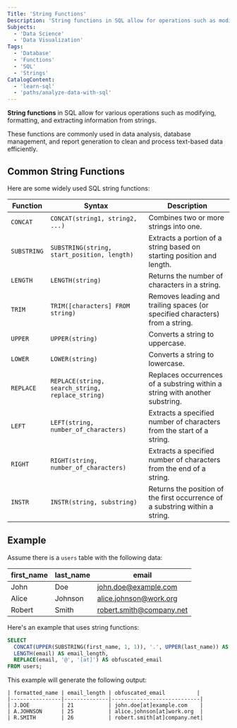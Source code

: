 ```yaml
---
Title: 'String Functions'
Description: 'String functions in SQL allow for operations such as modifying, formatting, and extracting information from strings.'
Subjects:
  - 'Data Science'
  - 'Data Visualization'
Tags:
  - 'Database'
  - 'Functions'
  - 'SQL'
  - 'Strings'
CatalogContent:
  - 'learn-sql'
  - 'paths/analyze-data-with-sql'
---
```


**String functions** in SQL allow for various operations such as modifying, formatting, and extracting information from strings.

These functions are commonly used in data analysis, database management, and report generation to clean and process text-based data efficiently.

## Common String Functions

Here are some widely used SQL string functions:

| **Function** | **Syntax**                                       | **Description**                                                              |
| ------------ | ------------------------------------------------ | ---------------------------------------------------------------------------- |
| `CONCAT`     | `CONCAT(string1, string2, ...)`                  | Combines two or more strings into one.                                       |
| `SUBSTRING`  | `SUBSTRING(string, start_position, length)`      | Extracts a portion of a string based on starting position and length.        |
| `LENGTH`     | `LENGTH(string)`                                 | Returns the number of characters in a string.                                |
| `TRIM`       | `TRIM([characters] FROM string)`                 | Removes leading and trailing spaces (or specified characters) from a string. |
| `UPPER`      | `UPPER(string)`                                  | Converts a string to uppercase.                                              |
| `LOWER`      | `LOWER(string)`                                  | Converts a string to lowercase.                                              |
| `REPLACE`    | `REPLACE(string, search_string, replace_string)` | Replaces occurrences of a substring within a string with another substring.  |
| `LEFT`       | `LEFT(string, number_of_characters)`             | Extracts a specified number of characters from the start of a string.        |
| `RIGHT`      | `RIGHT(string, number_of_characters)`            | Extracts a specified number of characters from the end of a string.          |
| `INSTR`      | `INSTR(string, substring)`                       | Returns the position of the first occurrence of a substring within a string. |

## Example

Assume there is a `users` table with the following data:

| first_name | last_name | email                    |
| ---------- | --------- | ------------------------ |
| John       | Doe       | john.doe@example.com     |
| Alice      | Johnson   | alice.johnson@work.org   |
| Robert     | Smith     | robert.smith@company.net |

Here's an example that uses string functions:

```sql
SELECT
  CONCAT(UPPER(SUBSTRING(first_name, 1, 1)), '.', UPPER(last_name)) AS formatted_name,
  LENGTH(email) AS email_length,
  REPLACE(email, '@', '[at]') AS obfuscated_email
FROM users;
```

This example will generate the following output:

```shell
| formatted_name | email_length | obfuscated_email          |
|----------------|--------------|----------------------------|
| J.DOE          | 21           | john.doe[at]example.com    |
| A.JOHNSON      | 25           | alice.johnson[at]work.org  |
| R.SMITH        | 26           | robert.smith[at]company.net|
```
